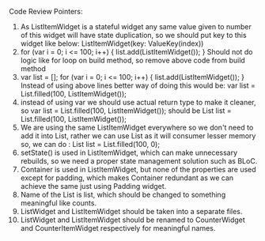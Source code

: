 Code Review Pointers:

1. As ListItemWidget is a stateful widget any same value given to number of this widget will have state duplication, so we should put key to this widget like below:
   ListItemWidget(key: ValueKey(index))
2. for (var i = 0; i <= 100; i++) {
     list.add(ListItemWidget());
   } 
   Should not do logic like for loop on build method, so remove above code from build method 
3. var list = <Widget>[];
   for (var i = 0; i <= 100; i++) {
     list.add(ListItemWidget());
   }
   Instead of using above lines better way of doing this would be:
   var list = List.filled(100, ListItemWidget());
4. instead of using var we should use actual return type to make it cleaner, so
   var list = List.filled(100, ListItemWidget());
   should be 
   List<Widget> list = List.filled(100, ListItemWidget());
5. We are using the same ListItemWidget everywhere so we don't need to add it into List<Widget>, rather we can use List<int> as it will consumer lesser memory
   so, we can do : List<int> list = List.filled(100, 0);
6. setState() is used in ListItemWidget, which can make unnecessary rebuilds, so we need a proper state management solution such as BLoC.
7. Container is used in ListItemWidget, but none of the properties are used except for padding, which makes Container redundant as we can achieve the same just using Padding widget.
8. Name of the List<Widget> is list, which should be changed to something meaningful like counts.
9. ListWidget and ListItemWidget should be taken into a separate files.
10. ListWidget and ListItemWidget should be renamed to CounterWidget and CounterItemWidget respectively for meaningful names.
